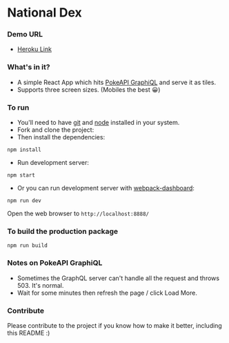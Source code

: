 # National Dex

### Demo URL
* [Heroku Link](https://national-pokedex-wpt.herokuapp.com/index.html)
### What's in it?

* A simple React App which hits [PokeAPI GraphiQL](https://pokeapi-graphiql.herokuapp.com/) and serve it as tiles.
* Supports three screen sizes. (Mobiles the best :grinning:)

### To run

* You'll need to have [git](https://git-scm.com/) and [node](https://nodejs.org/en/) installed in your system.
* Fork and clone the project:
* Then install the dependencies:

```
npm install
```

* Run development server:

```
npm start
```

* Or you can run development server with [webpack-dashboard](https://github.com/FormidableLabs/webpack-dashboard):

```
npm run dev
```

Open the web browser to `http://localhost:8888/`

### To build the production package

```
npm run build
```

### Notes on PokeAPI GraphiQL
* Sometimes the GraphQL server can't handle all the request and throws 503. It's normal. 
* Wait for some minutes then refresh the page / click Load More.

### Contribute
Please contribute to the project if you know how to make it better, including this README :)
